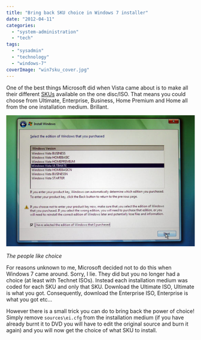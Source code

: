 ```yaml
---
title: "Bring back SKU choice in Windows 7 installer"
date: "2012-04-11"
categories: 
  - "system-administration"
  - "tech"
tags: 
  - "sysadmin"
  - "technology"
  - "windows-7"
coverImage: "win7sku_cover.jpg"
---
```


One of the best things Microsoft did when Vista came about is to make all their different [SKUs](http://en.wikipedia.org/wiki/Stock-keeping_unit "Stock-keeping Unit") available on the one disc/ISO. That means you could choose from Ultimate, Enterprise, Business, Home Premium and Home all from the one installation medium. Brillant.

![](images/how_to_vista_81.jpg)

_The people like choice_

For reasons unknown to me, Microsoft decided not to do this when Windows 7 came around. Sorry, I lie. They did but you no longer had a choice (at least with Technet ISOs). Instead each installation medium was coded for each SKU and only that SKU. Download the Ultimate ISO, Ultimate is what you got. Consequently, download the Enterprise ISO, Enterprise is what you got etc...

However there is a small trick you can do to bring back the power of choice! Simply remove ```sources\ei.cfg``` from the installation medium (if you have already burnt it to DVD you will have to edit the original source and burn it again) and you will now get the choice of what SKU to install.
